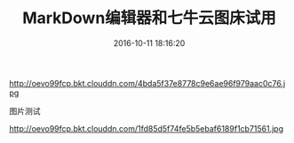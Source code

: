 ﻿---
title: MarkDown编辑器和七牛云图床试用
date: 2016-10-11 18:16:20
tags: hexo
---

http://oevo99fcp.bkt.clouddn.com/4bda5f37e8778c9e6ae96f979aac0c76.jpg

图片测试


http://oevo99fcp.bkt.clouddn.com/1fd85d5f74fe5b5ebaf6189f1cb71561.jpg

